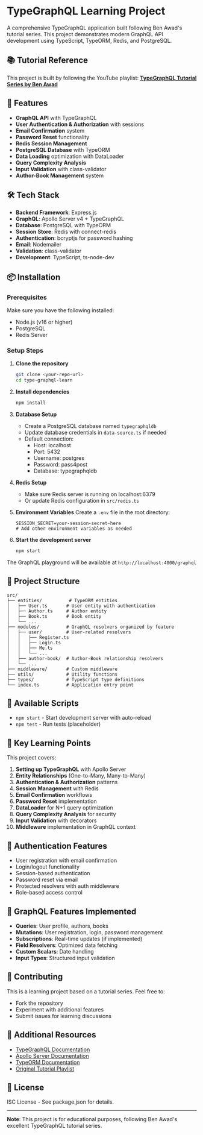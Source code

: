 # TypeGraphQL Learning Project

A comprehensive TypeGraphQL application built following Ben Awad's tutorial series. This project demonstrates modern GraphQL API development using TypeScript, TypeORM, Redis, and PostgreSQL.

## 📚 Tutorial Reference

This project is built by following the YouTube playlist:
**[TypeGraphQL Tutorial Series by Ben Awad](https://www.youtube.com/playlist?list=PLN3n1USn4xlma1bBu3Tloe4NyYn9Ko8Gs)**

## 🚀 Features

- **GraphQL API** with TypeGraphQL
- **User Authentication & Authorization** with sessions
- **Email Confirmation** system
- **Password Reset** functionality
- **Redis Session Management**
- **PostgreSQL Database** with TypeORM
- **Data Loading** optimization with DataLoader
- **Query Complexity Analysis**
- **Input Validation** with class-validator
- **Author-Book Management** system

## 🛠 Tech Stack

- **Backend Framework**: Express.js
- **GraphQL**: Apollo Server v4 + TypeGraphQL
- **Database**: PostgreSQL with TypeORM
- **Session Store**: Redis with connect-redis
- **Authentication**: bcryptjs for password hashing
- **Email**: Nodemailer
- **Validation**: class-validator
- **Development**: TypeScript, ts-node-dev

## 📦 Installation

### Prerequisites

Make sure you have the following installed:
- Node.js (v16 or higher)
- PostgreSQL
- Redis Server

### Setup Steps

1. **Clone the repository**
   ```bash
   git clone <your-repo-url>
   cd type-graphql-learn
   ```

2. **Install dependencies**
   ```bash
   npm install
   ```

3. **Database Setup**
   - Create a PostgreSQL database named `typegraphqldb`
   - Update database credentials in `data-source.ts` if needed
   - Default connection:
     - Host: localhost
     - Port: 5432
     - Username: postgres
     - Password: pass4post
     - Database: typegraphqldb

4. **Redis Setup**
   - Make sure Redis server is running on localhost:6379
   - Or update Redis configuration in `src/redis.ts`

5. **Environment Variables**
   Create a `.env` file in the root directory:
   ```env
   SESSION_SECRET=your-session-secret-here
   # Add other environment variables as needed
   ```

6. **Start the development server**
   ```bash
   npm start
   ```

The GraphQL playground will be available at `http://localhost:4000/graphql`

## 📁 Project Structure

```
src/
├── entities/          # TypeORM entities
│   ├── User.ts       # User entity with authentication
│   ├── Author.ts     # Author entity
│   ├── Book.ts       # Book entity
│   └── ...
├── modules/          # GraphQL resolvers organized by feature
│   ├── user/         # User-related resolvers
│   │   ├── Register.ts
│   │   ├── Login.ts
│   │   ├── Me.ts
│   │   └── ...
│   ├── author-book/  # Author-Book relationship resolvers
│   └── ...
├── middleware/       # Custom middleware
├── utils/            # Utility functions
├── types/            # TypeScript type definitions
└── index.ts          # Application entry point
```

## 🔧 Available Scripts

- `npm start` - Start development server with auto-reload
- `npm test` - Run tests (placeholder)

## 📝 Key Learning Points

This project covers:

1. **Setting up TypeGraphQL** with Apollo Server
2. **Entity Relationships** (One-to-Many, Many-to-Many)
3. **Authentication & Authorization** patterns
4. **Session Management** with Redis
5. **Email Confirmation** workflows
6. **Password Reset** implementation
7. **DataLoader** for N+1 query optimization
8. **Query Complexity Analysis** for security
9. **Input Validation** with decorators
10. **Middleware** implementation in GraphQL context

## 🔐 Authentication Features

- User registration with email confirmation
- Login/logout functionality
- Session-based authentication
- Password reset via email
- Protected resolvers with auth middleware
- Role-based access control

## 🌟 GraphQL Features Implemented

- **Queries**: User profile, authors, books
- **Mutations**: User registration, login, password management
- **Subscriptions**: Real-time updates (if implemented)
- **Field Resolvers**: Optimized data fetching
- **Custom Scalars**: Date handling
- **Input Types**: Structured input validation

## 🤝 Contributing

This is a learning project based on a tutorial series. Feel free to:
- Fork the repository
- Experiment with additional features
- Submit issues for learning discussions

## 📖 Additional Resources

- [TypeGraphQL Documentation](https://typegraphql.com/)
- [Apollo Server Documentation](https://www.apollographql.com/docs/apollo-server/)
- [TypeORM Documentation](https://typeorm.io/)
- [Original Tutorial Playlist](https://www.youtube.com/playlist?list=PLN3n1USn4xlma1bBu3Tloe4NyYn9Ko8Gs)

## 📄 License

ISC License - See package.json for details.

---

**Note**: This project is for educational purposes, following Ben Awad's excellent TypeGraphQL tutorial series.